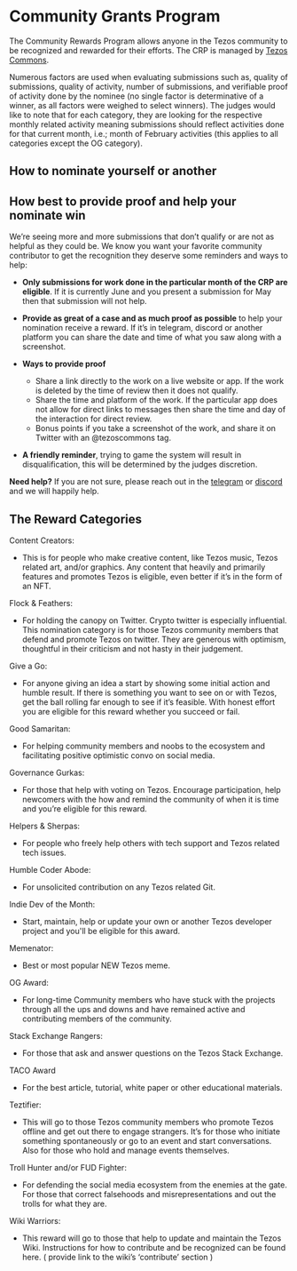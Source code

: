 # Community Grants Program

The Community Rewards Program allows anyone in the Tezos community to be recognized and rewarded for their efforts. The CRP is managed by [Tezos Commons](https://tezoscommons.org/rewards/).  
  
Numerous factors are used when evaluating submissions such as, quality of submissions, quality of activity, number of submissions, and verifiable proof of activity done by the nominee \(no single factor is determinative of a winner, as all factors were weighed to select winners\). The judges would like to note that for each category, they are looking for the respective monthly related activity meaning submissions should reflect activities done for that current month, i.e.; month of February activities \(this applies to all categories except the OG category\).

## How to nominate yourself or another

## How best to provide proof and help your nominate win

We’re seeing more and more submissions that don’t qualify or are not as helpful as they could be. We know you want your favorite community contributor to get the recognition they deserve some reminders and  ways to help:  
  


* **Only  submissions for work done in the particular month of the CRP are eligible**. If it is currently June and you present a submission for May then that submission will not help. 



* **Provide as great of a case and as much proof as possible** to help your nomination receive a reward. If it’s in telegram, discord or another platform you can share the date and time of what you saw along with a screenshot.



* **Ways to provide proof**

  * Share a link directly to the work on a live website or app. If the work is deleted by the time of review then it does not qualify. 
  * Share the time and platform of the work. If the particular app does not allow for direct links to messages then share the time and day of the interaction for direct review. 
  * Bonus points if you take a screenshot of the work, and share it on Twitter with an @tezoscommons tag.

* **A friendly reminder**, trying to game the system will result in disqualification, this will be determined by the judges discretion.

  
**Need help?** If you are not sure, please reach out in the [telegram](https://t.me/tezosplatform) or [discord](https://discord.gg/5v5QVKjvc2) and we will happily help. 

## The Reward Categories

Content Creators: 

* This is for people who make creative content, like Tezos music, Tezos related art, and/or graphics. Any content that heavily and primarily features and promotes Tezos is eligible, even better if it’s in the form of an NFT.  

Flock & Feathers:

*  For holding the canopy on Twitter. Crypto twitter is especially influential. This nomination category is for those Tezos community members that defend and promote Tezos on twitter. They are generous with optimism, thoughtful in their criticism and not hasty in their judgement.  

Give a Go:

* For anyone giving an idea a start by showing some initial action and humble result. If there is something you want to see on or with Tezos, get the ball rolling far enough to see if it’s feasible. With honest effort you are eligible for this reward whether you succeed or fail. 

Good Samaritan:

*  For helping community members and noobs to the ecosystem and facilitating positive optimistic convo on social media.

Governance Gurkas:

* For those that help with voting on Tezos. Encourage participation, help newcomers with the how and remind the community of when it is time and you’re eligible for this reward.

Helpers & Sherpas:

*  For people who freely help others with tech support and Tezos related tech issues. 

Humble Coder Abode:

*  For unsolicited contribution on any Tezos related Git.

Indie Dev of the Month:

* Start, maintain, help or update your own or another Tezos developer project and you'll be eligible for this award. 

Memenator:

* Best or most popular NEW Tezos meme. 

OG Award:

* For long-time Community members who have stuck with the projects through all the ups and downs and have remained active and contributing members of the community.

Stack Exchange Rangers:

* For those that ask and answer questions on the Tezos Stack Exchange. 

TACO Award

* For the best article, tutorial, white paper or other educational materials.

Teztifier:

* This will go to those Tezos community members who promote Tezos offline and get out there to engage strangers. It’s for those who initiate something spontaneously or go to an event and start conversations. Also for those who hold and manage events themselves.

Troll Hunter and/or FUD Fighter:

* For defending the social media ecosystem from the enemies at the gate. For those that correct falsehoods and misrepresentations and out the trolls for what they are.

Wiki Warriors:

* This reward will go to those that help to update and maintain the Tezos Wiki. Instructions for how to contribute and be recognized can be found here. \( provide link to the wiki’s ‘contribute’ section \)



